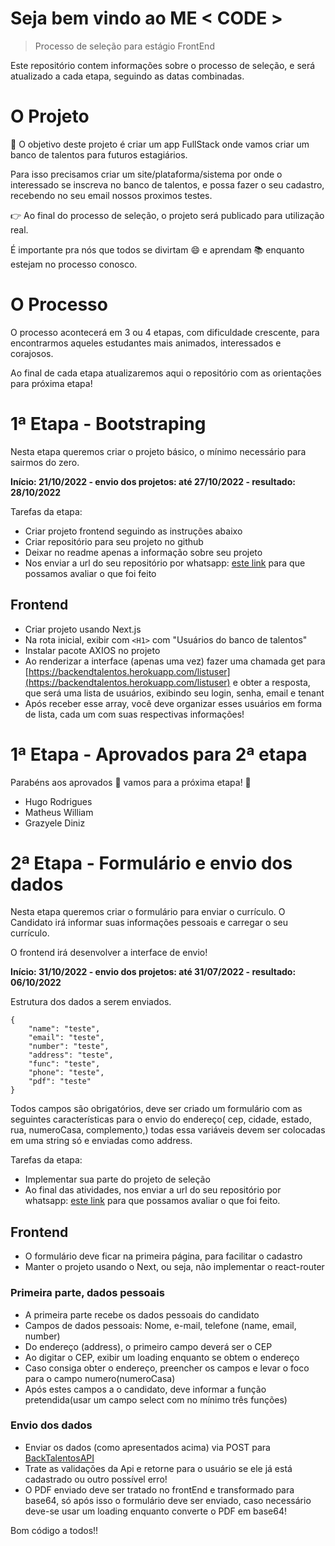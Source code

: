 # Seja bem vindo ao ME < CODE >

> Processo de seleção para estágio FrontEnd 

Este repositório contem informações sobre o processo de seleção, e será atualizado a cada etapa, seguindo as datas combinadas.

# O Projeto

🎯 O objetivo deste projeto é criar um app FullStack onde vamos criar um banco de talentos para futuros estagiários.

Para isso precisamos criar um site/plataforma/sistema por onde o interessado se inscreva no banco de talentos, e possa fazer o seu cadastro, recebendo no seu email nossos proximos testes.

👉 Ao final do processo de seleção, o projeto será publicado para utilização real.

É importante pra nós que todos se divirtam 😄 e aprendam 📚 enquanto estejam no processo conosco. 

# O Processo

O processo acontecerá em 3 ou 4 etapas, com dificuldade crescente, para encontrarmos aqueles estudantes mais animados, interessados e corajosos.

Ao final de cada etapa atualizaremos aqui o repositório com as orientações para próxima etapa!


# 1ª Etapa - Bootstraping

Nesta etapa queremos criar o projeto básico, o mínimo necessário para sairmos do zero.

**Início: 21/10/2022 - envio dos projetos: até 27/10/2022 - resultado: 28/10/2022**   

Tarefas da etapa:   
- Criar projeto frontend seguindo as instruções abaixo
- Criar repositório para seu projeto no github
- Deixar no readme apenas a informação sobre seu projeto
- Nos enviar a url do seu repositório por whatsapp: [este link](https://wa.link/zx8nma) para que possamos avaliar o que foi feito


## Frontend

- Criar projeto usando Next.js
- Na rota inicial, exibir com `<H1>` com "Usuários do banco de talentos"
- Instalar pacote AXIOS no projeto
- Ao renderizar a interface (apenas uma vez) fazer uma chamada get para [https://backendtalentos.herokuapp.com/listuser](https://backendtalentos.herokuapp.com/listuser) e obter a resposta, que será uma lista de usuários, exibindo seu login, senha, email e tenant
- Após receber esse array, você deve organizar esses usuários em forma de lista, cada um com suas respectivas informações!



# 1ª Etapa - Aprovados para 2ª etapa
Parabéns aos aprovados 🎉 vamos para a próxima etapa! 💪
- Hugo Rodrigues 
- Matheus William
- Grazyele Diniz


# 2ª Etapa - Formulário e envio dos dados

Nesta etapa queremos criar o formulário para enviar o currículo. O Candidato irá informar suas informações pessoais e carregar o seu currículo.

O frontend irá desenvolver a interface de envio!

**Início: 31/10/2022 - envio dos projetos: até 31/07/2022 - resultado: 06/10/2022**   

Estrutura dos dados a serem enviados.

```
{
    "name": "teste",
    "email": "teste",
    "number": "teste",
    "address": "teste",
    "func": "teste",
    "phone": "teste",
    "pdf": "teste"
}
```

Todos campos são obrigatórios, deve ser criado um formulário com as seguintes características para o envio do endereço(
    cep, 
    cidade,
    estado,
    rua,
    numeroCasa,
    complemento,) todas essa variáveis devem ser colocadas em uma string só e enviadas como address.

Tarefas da etapa:   
- Implementar sua parte do projeto de seleção
- Ao final das atividades, nos enviar a url do seu repositório por whatsapp: [este link](https://wa.link/zx8nma) para que possamos avaliar o que foi feito.

## Frontend

- O formulário deve ficar na primeira página, para facilitar o cadastro
- Manter o projeto usando o Next, ou seja, não implementar o react-router

### Primeira parte, dados pessoais
- A primeira parte recebe os dados pessoais do candidato
- Campos de dados pessoais: Nome, e-mail, telefone (name, email, number)
- Do endereço (address), o primeiro campo deverá ser o CEP 
- Ao digitar o CEP, exibir um loading enquanto se obtem o endereço
- Caso consiga obter o endereço, preencher os campos e levar o foco para o campo numero(numeroCasa)
- Após estes campos a o candidato, deve informar a função pretendida(usar um campo select com no mínimo três funções)

### Envio dos dados
- Enviar os dados (como apresentados acima) via POST para [BackTalentosAPI](https://backendtalentos.herokuapp.com/users)
- Trate as validações da Api e retorne para o usuário se ele já está cadastrado ou outro possível erro!
- O PDF enviado deve ser tratado no frontEnd e transformado para base64, só após isso o formulário deve ser enviado, caso necessário deve-se usar um loading enquanto converte o PDF em base64!

Bom código a todos!!